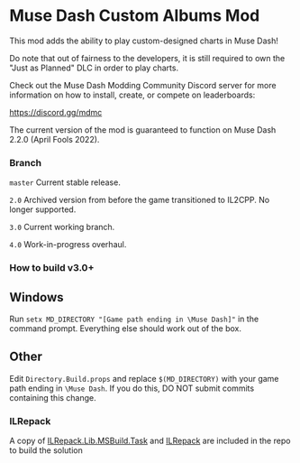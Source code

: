 # Muse Dash Custom Albums Mod

This mod adds the ability to play custom-designed charts in Muse Dash!

Do note that out of fairness to the developers, it is still required to own the "Just as Planned" DLC in order to play charts.

Check out the Muse Dash Modding Community Discord server for more information on how to install, create, or compete on leaderboards:

https://discord.gg/mdmc

The current version of the mod is guaranteed to function on Muse Dash 2.2.0 (April Fools 2022).

### Branch
`master` Current stable release.

`2.0` Archived version from before the game transitioned to IL2CPP. No longer supported.

`3.0` Current working branch.

`4.0` Work-in-progress overhaul.

### How to build v3.0+

## Windows
Run `setx MD_DIRECTORY "[Game path ending in \Muse Dash]"` in the command prompt.
Everything else should work out of the box.

## Other
Edit `Directory.Build.props` and replace `$(MD_DIRECTORY)` with your game path ending in `\Muse Dash`.
If you do this, DO NOT submit commits containing this change.

### ILRepack
A copy of [ILRepack.Lib.MSBuild.Task](https://github.com/ravibpatel/ILRepack.Lib.MSBuild.Task) and [ILRepack](https://github.com/gluck/il-repack) are included in the repo to build the solution
